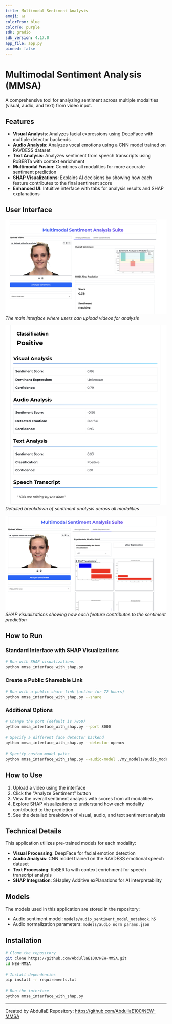```yaml
---
title: Multimodal Sentiment Analysis
emoji: 📊
colorFrom: blue
colorTo: purple
sdk: gradio
sdk_version: 4.17.0
app_file: app.py
pinned: false
---
```


# Multimodal Sentiment Analysis (MMSA)

A comprehensive tool for analyzing sentiment across multiple modalities (visual, audio, and text) from video input.

## Features

- **Visual Analysis**: Analyzes facial expressions using DeepFace with multiple detector backends
- **Audio Analysis**: Analyzes vocal emotions using a CNN model trained on RAVDESS dataset
- **Text Analysis**: Analyzes sentiment from speech transcripts using RoBERTa with context enrichment
- **Multimodal Fusion**: Combines all modalities for more accurate sentiment prediction
- **SHAP Visualizations**: Explains AI decisions by showing how each feature contributes to the final sentiment score
- **Enhanced UI**: Intuitive interface with tabs for analysis results and SHAP explanations

## User Interface

![Upload Media UI](Images/upload_media_ui.png)
*The main interface where users can upload videos for analysis*

![Sentiment Breakdown](Images/Sentiment_breakdown.png)
*Detailed breakdown of sentiment analysis across all modalities*

![SHAP Analysis](Images/Shap_Analysis.png)
*SHAP visualizations showing how each feature contributes to the sentiment prediction*

## How to Run

### Standard Interface with SHAP Visualizations

```bash
# Run with SHAP visualizations
python mmsa_interface_with_shap.py
```

### Create a Public Shareable Link

```bash
# Run with a public share link (active for 72 hours)
python mmsa_interface_with_shap.py --share
```

### Additional Options

```bash
# Change the port (default is 7860)
python mmsa_interface_with_shap.py --port 8000

# Specify a different face detector backend
python mmsa_interface_with_shap.py --detector opencv

# Specify custom model paths
python mmsa_interface_with_shap.py --audio-model ./my_models/audio_model.h5 --norm-params ./my_models/norm_params.json
```

## How to Use

1. Upload a video using the interface
2. Click the "Analyze Sentiment" button
3. View the overall sentiment analysis with scores from all modalities
4. Explore SHAP visualizations to understand how each modality contributed to the prediction
5. See the detailed breakdown of visual, audio, and text sentiment analysis

## Technical Details

This application utilizes pre-trained models for each modality:
- **Visual Processing**: DeepFace for facial emotion detection
- **Audio Analysis**: CNN model trained on the RAVDESS emotional speech dataset
- **Text Processing**: RoBERTa with context enrichment for speech transcript analysis
- **SHAP Integration**: SHapley Additive exPlanations for AI interpretability

## Models

The models used in this application are stored in the repository:
- Audio sentiment model: `models/audio_sentiment_model_notebook.h5`
- Audio normalization parameters: `models/audio_norm_params.json`

## Installation

```bash
# Clone the repository
git clone https://github.com/AbdullaE100/NEW-MMSA.git
cd NEW-MMSA

# Install dependencies
pip install -r requirements.txt

# Run the interface
python mmsa_interface_with_shap.py
```

---

Created by AbdullaE 
Repository: https://github.com/AbdullaE100/NEW-MMSA 